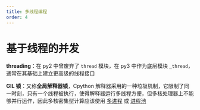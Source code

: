 ```yaml
---
title: 多线程编程
order: 4
---
```


# 基于线程的并发

**threading**：在 py2 中曾废弃了 `thread` 模块，在 py3 中作为底层模块 `_thread`，通常在其基础上建立更高级的线程接口

**GIL 锁**：又称**全局解释器锁**，Cpython 解释器采用的一种垃圾机制，它限制了同一时刻，只有一个线程被执行，使得解释器运行多线程方便，但多核处理器上不能够并行运作，因此多核密集型计算应该使用 [多进程](/back_end/python/base/资源调度/多进程编程#1-multiprocessing-概述) 或 [进程池](https://docs.python.org/zh-cn/3/library/concurrent.futures.html#concurrent.futures.ProcessPoolExecutor)
